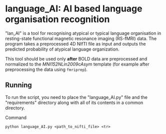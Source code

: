language_AI: AI based language organisation recognition
=======================================================

"lan_AI" is a tool for recognising atypical or typical language organisation in resting-state functional magnetic resonance imaging (RS-fMRI) data. The program takes a preprocessed 4D NIfTI file as input and outputs the predicted probability of atypical language organization. 

This tool should be used only **after** BOLD data are preprocessed and normalized to the  *MNI152NLin2009cAsym* template (for example after preprocessing the data using ``fmriprep``).

Running
----------

To run the script, you need to place the "language_AI.py" file and the "requirements" directory along with all of its contents in a common directory.

Command

``python language_AI.py <path_to_nifti_file> <tr>``
